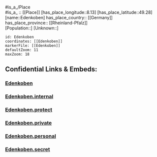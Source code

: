 ﻿---
location: [49.28,8.13] 
mapzoom: [7,12] 
mapmarker: city 
type: City
tags:
- geo/City


SpocWebEntityId: 29969
isDeleted: false
confidential: public

---
#is_a_/Place  
#is_a_ :: [[Place]] 
[has_place_longitude::8.13] 
[has_place_latitude::49.28] 
[name::Edenkoben] 
has_place_country:: [[Germany]]  
has_place_province:: [[Rheinland-Pfalz]]  
[Population::] 
[Unknown::] 


```leaflet
id: Edenkoben
coordinates: [[Edenkoben]] 
markerFile: [[Edenkoben]] 
defaultZoom: 11 
maxZoom: 18
```


## Confidential Links & Embeds: 

### [Edenkoben](/_public/Earth/Continent/Europe/Europe~Central/Germany/Germany~West/Rheinland-Pfalz/counties~RP/Südliche_Weinstraße/cities~Süd-Weinstraße/Edenkoben.md) 

### [Edenkoben.internal](/_internal/Earth/Continent/Europe/Europe~Central/Germany/Germany~West/Rheinland-Pfalz/counties~RP/Südliche_Weinstraße/cities~Süd-Weinstraße/Edenkoben.internal.md) 

### [Edenkoben.protect](/_protect/Earth/Continent/Europe/Europe~Central/Germany/Germany~West/Rheinland-Pfalz/counties~RP/Südliche_Weinstraße/cities~Süd-Weinstraße/Edenkoben.protect.md) 

### [Edenkoben.private](/_private/Earth/Continent/Europe/Europe~Central/Germany/Germany~West/Rheinland-Pfalz/counties~RP/Südliche_Weinstraße/cities~Süd-Weinstraße/Edenkoben.private.md) 

### [Edenkoben.personal](/_personal/Earth/Continent/Europe/Europe~Central/Germany/Germany~West/Rheinland-Pfalz/counties~RP/Südliche_Weinstraße/cities~Süd-Weinstraße/Edenkoben.personal.md) 

### [Edenkoben.secret](/_secret/Earth/Continent/Europe/Europe~Central/Germany/Germany~West/Rheinland-Pfalz/counties~RP/Südliche_Weinstraße/cities~Süd-Weinstraße/Edenkoben.secret.md) 
